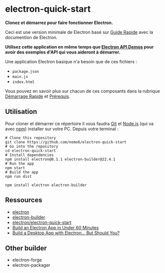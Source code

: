 # electron-quick-start

**Clonez et démarrez pour faire fonctionner Electron.**

Ceci est une version minimale de Electron basé sur [Guide Rapide](https://www.electronjs.org/fr/docs/latest/tutorial/quick-start) avec la documention de Electron. 

**Utilisez cette application en même temps que [Electron API Demos](https://electronjs.org/#get-started) pour avoir des exemples d'API qui vous aideront à démarrer.**

Une application Electron basique n'a besoin que de ces fichiers :

- `package.json`
- `main.js`
- `index.html`

Vous pouvez en savoir plus sur chacun de ces composants dans la rubrique [Démarrage Rapide](https://www.electronjs.org/fr/docs/latest/tutorial/quick-start) et [Prérequis](https://www.electronjs.org/fr/docs/latest/tutorial/tutorial-prerequisites).

## Utilisation

Pour cloner et démarrer ce répertoire il vous faudra [Git](https://git-scm.com) et [Node.js](https://nodejs.org/en/download/) (qui va avec [npm](http://npmjs.com)) installer sur votre PC. Depuis votre terminal :

```
# Clone this repository
git clone https://github.com/nemo6/electron-quick-start
# Go into the repository
cd electron-quick-start
# Install dependencies
npm install electron@8.1.1 electron-builder@22.4.1
# Run the app
npm start
# Build the app
npm run dist
```

```
npm install electron electron-builder
```

## Ressources

- [electron](https://www.npmjs.com/package/electron)
- [electron-builder](https://www.npmjs.com/package/electron-builder)
- [electron/electron-quick-start](https://github.com/electron/electron-quick-start)
- [Build an Electron App in Under 60 Minutes](https://www.youtube.com/watch?v=kN1Czs0m1SU)
- [Build a Desktop App with Electron... But Should You?](https://www.youtube.com/watch?v=3yqDxhR2XxE)

## Other builder

- electron-forge
- electron-packager
